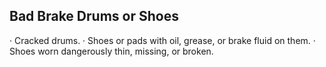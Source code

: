 ## Bad Brake Drums or Shoes
· Cracked drums.
· Shoes or pads with oil, grease, or brake fluid on them.
· Shoes worn dangerously thin, missing, or broken.
